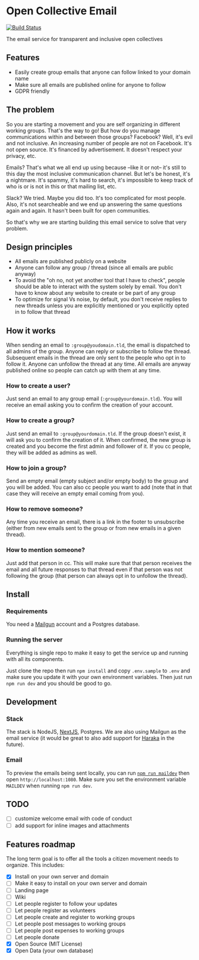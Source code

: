 # Open Collective Email

[![Build Status](https://travis-ci.org/citizenspring/citizenspring.be.svg?branch=master)](https://travis-ci.org/citizenspring/citizenspring.be)

The email service for transparent and inclusive open collectives

## Features

- Easily create group emails that anyone can follow linked to your domain name
- Make sure all emails are published online for anyone to follow
- GDPR friendly

## The problem

So you are starting a movement and you are self organizing in different working groups. That's the way to go! But how do you manage communications within and between those groups?
Facebook? Well, it's evil and not inclusive. An increasing number of people are not on Facebook. It's not open source. It's financed by advertisement. It doesn't respect your privacy, etc.

Emails? That's what we all end up using because –like it or not– it's still to this day the most inclusive communication channel. But let's be honest, it's a nightmare. It's spammy, it's hard to search, it's impossible to keep track of who is or is not in this or that mailing list, etc.

Slack? We tried. Maybe you did too. It's too complicated for most people. Also, it's not searcheable and we end up answering the same questions again and again. It hasn't been built for open communities.

So that's why we are starting building this email service to solve that very problem.

## Design principles

- All emails are published publicly on a website
- Anyone can follow any group / thread (since all emails are public anyway)
- To avoid the "oh no, not yet another tool that I have to check", people should be able to interact with the system solely by email. You don't have to know about any website to create or be part of any group
- To optimize for signal Vs noise, by default, you don't receive replies to new threads unless you are explicitly mentioned or you explicitly opted in to follow that thread

## How it works

When sending an email to `:group@youdomain.tld`, the email is dispatched to all admins of the group. Anyone can reply or subscribe to follow the thread. Subsequent emails in the thread are only sent to the people who opt in to follow it. Anyone can unfollow the thread at any time. All emails are anyway published online so people can catch up with them at any time.

### How to create a user?

Just send an email to any group email (`:group@yourdomain.tld`). You will receive an email asking you to confirm the creation of your account.

### How to create a group?

Just send an email to `:group@yourdomain.tld`. If the group doesn't exist, it will ask you to confirm the creation of it. When confirmed, the new group is created and you become the first admin and follower of it. If you cc people, they will be added as admins as well.

### How to join a group?

Send an empty email (empty subject and/or empty body) to the group and you will be added. You can also cc people you want to add (note that in that case they will receive an empty email coming from you).

### How to remove someone?

Any time you receive an email, there is a link in the footer to unsubscribe (either from new emails sent to the group or from new emails in a given thread).

### How to mention someone?

Just add that person in cc. This will make sure that that person receives the email and all future responses to that thread even if that person was not following the group (that person can always opt in to unfollow the thread).

## Install

### Requirements

You need a [Mailgun](https://mailgun.com) account and a Postgres database.

### Running the server

Everything is single repo to make it easy to get the service up and running with all its components.

Just clone the repo then run `npm install` and copy `.env.sample` to `.env` and make sure you update it with your own environment variables. Then just run `npm run dev` and you should be good to go.

## Development

### Stack

The stack is NodeJS, [NextJS](https://www.github.com/zeit/next.js), Postgres.
We are also using Mailgun as the email service (it would be great to also add support for [Haraka](https://github.com/haraka/Haraka) in the future).

### Email

To preview the emails being sent locally, you can run [`npm run maildev`](https://danfarrelly.nyc/MailDev/) then open `http://localhost:1080`. Make sure you set the environment variable `MAILDEV` when running `npm run dev`.

## TODO

- [ ] customize welcome email with code of conduct
- [ ] add support for inline images and attachments

## Features roadmap

The long term goal is to offer all the tools a citizen movement needs to organize.
This includes:

- [x] Install on your own server and domain
- [ ] Make it easy to install on your own server and domain
- [ ] Landing page
- [ ] Wiki
- [ ] Let people register to follow your updates
- [ ] Let people register as volunteers
- [ ] Let people create and register to working groups
- [ ] Let people post messages to working groups
- [ ] Let people post expenses to working groups
- [ ] Let people donate
- [x] Open Source (MIT License)
- [x] Open Data (your own database)
